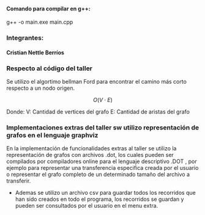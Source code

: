 #### Comando para compilar en g++: 
g++ -o main.exe main.cpp
### Integrantes:
#### Cristian Nettle Berríos

### Respecto al código del taller
Se utilizo el algortimo bellman Ford para encontrar el camino más corto respecto a un nodo origen. 


$$O(V\cdot E)$$

Donde: 
V: Cantidad de vertices del grafo
E: Cantidad de aristas del grafo

### Implementaciones extras del taller sw utilizo representación de grafos en el lenguaje graphviz 
En la implementación de funcionalidades extras al taller se utilizo la representación de grafos con archivos .dot, los cuales pueden ser compilados por compiladores online para el lenguaje descriptivo .DOT
, por ejemplo para representar una transferencia especifica creada por el usuario o representar el grafo completo de un determinado tamaño del archivo a transferir.
- Ademas se utilizo un archivo csv para guardar todos los recorridos que han sido creados en todo el programa, los recorridos se guardan y pueden ser consultados por el usuario en el menu extra.



